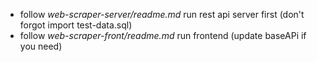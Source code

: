 - follow *web-scraper-server/readme.md* run rest api server first (don't forgot import test-data.sql)
- follow *web-scraper-front/readme.md* run frontend (update baseAPi if you need)
